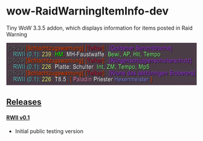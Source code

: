 # wow-RaidWarningItemInfo-dev
Tiny WoW 3.3.5 addon, which displays information for items posted in Raid Warning

<p align="center">
  <img src="_IMG/example.png">
</p>


## [Releases](https://github.com/telkar-rg/wow-RaidWarningItemInfo-dev/releases)
#### [RWII v0.1](https://github.com/telkar-rg/wow-RaidWarningItemInfo-dev/releases/tag/v0.1)
- Initial public testing version
